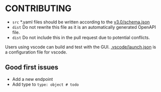 # CONTRIBUTING

- `src` *.yaml files should be written according to the [v3.0/schema.json](https://raw.githubusercontent.com/OAI/OpenAPI-Specification/main/schemas/v3.0/schema.json)
- `dist` Do not rewrite this file as it is an automatically generated OpenAPI file.
- `dist` Do not include this in the pull request due to potential conflicts.

Users using vscode can build and test with the GUI.
[.vscode/launch.json](.vscode/launch.json) is a configuration file for vscode.

## Good first issues

- Add a new endpoint
- Add type to `type: object # todo`
